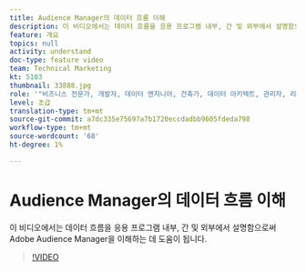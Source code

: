 ```yaml
---
title: Audience Manager의 데이터 흐름 이해
description: 이 비디오에서는 데이터 흐름을 응용 프로그램 내부, 간 및 외부에서 설명함으로써 Adobe Audience Manager을 이해하는 데 도움이 됩니다.
feature: 개요
topics: null
activity: understand
doc-type: feature video
team: Technical Marketing
kt: 5103
thumbnail: 33888.jpg
role: '"비즈니스 전문가, 개발자, 데이터 엔지니어, 건축가, 데이터 아키텍트, 관리자, 리더"'
level: 초급
translation-type: tm+mt
source-git-commit: a7dc335e75697a7b1720eccdadbb9605fdeda798
workflow-type: tm+mt
source-wordcount: '68'
ht-degree: 1%

---
```



# Audience Manager의 데이터 흐름 이해

이 비디오에서는 데이터 흐름을 응용 프로그램 내부, 간 및 외부에서 설명함으로써 Adobe Audience Manager을 이해하는 데 도움이 됩니다.

>[!VIDEO](https://video.tv.adobe.com/v/33888/?quality=12)
